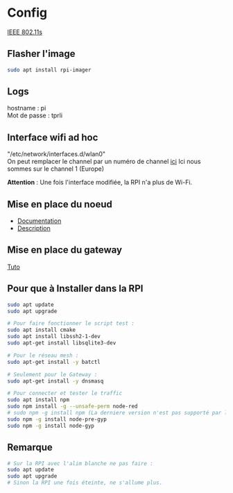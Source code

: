 # Config

[IEEE 802.11s](https://en.wikipedia.org/wiki/IEEE_802.11s)

## Flasher l'image

```bash
sudo apt install rpi-imager
```

## Logs

hostname : pi  
Mot de passe : tprli

## Interface wifi ad hoc

"/etc/network/interfaces.d/wlan0"  
On peut remplacer le channel par un numéro de channel [ici](https://en.wikipedia.org/wiki/List_of_WLAN_channels)
Ici nous sommes sur le channel 1 (Europe)

**Attention** : Une fois l'interface modifiée, la RPI n'a plus de Wi-Fi. 

## Mise en place du noeud

- [Documentation](https://github.com/binnes/WiFiMeshRaspberryPi/blob/master/part1/PIMESH.md#setup-batman-adv)
- [Description](Noeuds/README.md)

## Mise en place du gateway

[Tuto](Gateway/README.md)

## Pour que à Installer dans la RPI

```bash
sudo apt update
sudo apt upgrade

# Pour faire fonctionner le script test :
sudo apt install cmake
sudo apt install libssh2-1-dev
sudo apt-get install libsqlite3-dev

# Pour le réseau mesh :
sudo apt-get install -y batctl

# Seulement pour le Gateway :
sudo apt-get install -y dnsmasq

# Pour connecter et tester le traffic
sudo apt install npm
sudo npm install -g --unsafe-perm node-red
# sudo npm -g install npm (La derniere version n'est pas supporté par la RPI)
sudo npm -g install node-pre-gyp
sudo npm -g install node-gyp
```

## Remarque

```bash
# Sur la RPI avec l'alim blanche ne pas faire :
sudo apt update 
sudo apt upgrade
# Sinon la RPI une fois éteinte, ne s'allume plus.
```

